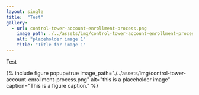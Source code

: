 ```yaml
---
layout: single
title:  "Test"
gallery:
  - url: control-tower-account-enrollment-process.png
    image_path: ./../assets/img/control-tower-account-enrollment-process.png
    alt: "placeholder image 1"
    title: "Title for image 1"
---
```


Test

{% include figure popup=true image_path="./../assets/img/control-tower-account-enrollment-process.png" alt="this is a placeholder image" caption="This is a figure caption." %}
